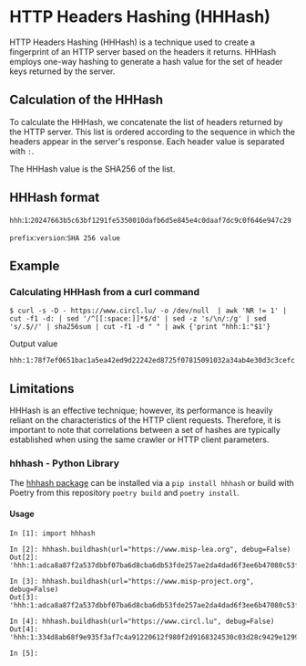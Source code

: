 # HTTP Headers Hashing (HHHash)

HTTP Headers Hashing (HHHash) is a technique used to create a fingerprint of an HTTP server based on the headers it returns. HHHash employs one-way hashing to generate a hash value for the set of header keys returned by the server.

## Calculation of the HHHash

To calculate the HHHash, we concatenate the list of headers returned by the HTTP server. This list is ordered according to the sequence in which the headers appear in the server's response. Each header value is separated with `:`. 

The HHHash value is the SHA256 of the list.

## HHHash format

`hhh`:`1`:`20247663b5c63bf1291fe5350010dafb6d5e845e4c0daaf7dc9c0f646e947c29`

`prefix`:`version`:`SHA 256 value`

## Example

### Calculating HHHash from a curl command

~~~
$ curl -s -D - https://www.circl.lu/ -o /dev/null  | awk 'NR != 1' | cut -f1 -d: | sed '/^[[:space:]]*$/d' | sed -z 's/\n/:/g' | sed 's/.$//' | sha256sum | cut -f1 -d " " | awk {'print "hhh:1:"$1'}
~~~

Output value
~~~
hhh:1:78f7ef0651bac1a5ea42ed9d22242ed8725f07815091032a34ab4e30d3c3cefc
~~~

## Limitations 

HHHash is an effective technique; however, its performance is heavily reliant on the characteristics of the HTTP client requests. Therefore, it is important to note that correlations between a set of hashes are typically established when using the same crawler or HTTP client parameters.

### hhhash - Python Library

The [hhhash package](https://pypi.org/project/hhhash/) can be installed via a `pip install hhhash` or build with Poetry from this repository `poetry build` and `poetry install`.

#### Usage

~~~ipython
In [1]: import hhhash

In [2]: hhhash.buildhash(url="https://www.misp-lea.org", debug=False)
Out[2]: 'hhh:1:adca8a87f2a537dbbf07ba6d8cba6db53fde257ae2da4dad6f3ee6b47080c53f'

In [3]: hhhash.buildhash(url="https://www.misp-project.org", debug=False)
Out[3]: 'hhh:1:adca8a87f2a537dbbf07ba6d8cba6db53fde257ae2da4dad6f3ee6b47080c53f'

In [4]: hhhash.buildhash(url="https://www.circl.lu", debug=False)
Out[4]: 'hhh:1:334d8ab68f9e935f3af7c4a91220612f980f2d9168324530c03d28c9429e1299'

In [5]:
~~~
